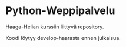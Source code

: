 # Python-Weppipalvelu


Haaga-Helian kurssiin liittyvä repository.

Koodi löytyy develop-haarasta ennen julkaisua.